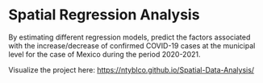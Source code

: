 # Spatial Regression Analysis

By estimating different regression models, predict the factors associated with the increase/decrease of confirmed COVID-19 cases at the municipal level for the case of Mexico during the period 2020-2021.

Visualize the project here:
https://ntyblco.github.io/Spatial-Data-Analysis/
